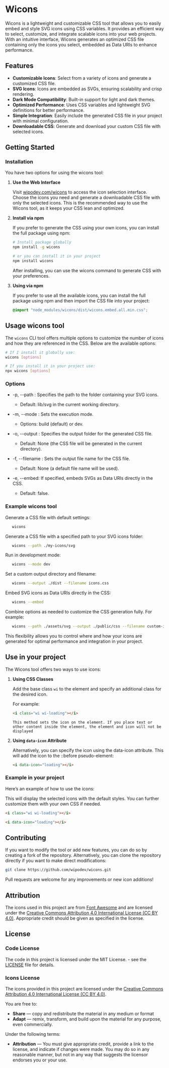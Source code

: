 # Wicons

Wicons is a lightweight and customizable CSS tool that allows you to easily embed and style SVG icons using CSS variables. It provides an efficient way to select, customize, and integrate scalable icons into your web projects. With an intuitive interface, Wicons generates an optimized CSS file containing only the icons you select, embedded as Data URIs to enhance performance.

## Features

- **Customizable Icons**: Select from a variety of icons and generate a customized CSS file.
- **SVG Icons**: Icons are embedded as SVGs, ensuring scalability and crisp rendering.
- **Dark Mode Compatibility**: Built-in support for light and dark themes.
- **Optimized Performance**: Uses CSS variables and lightweight SVG definitions for better performance.
- **Simple Integration**: Easily include the generated CSS file in your project with minimal configuration.
- **Downloadable CSS**: Generate and download your custom CSS file with selected icons.

## Getting Started

### Installation

You have two options for using the wicons tool:

1. **Use the Web Interface**

   Visit [wipodev.com/wicons](https://wipodev.com/wicons) to access the icon selection interface. Choose the icons you need and generate a downloadable CSS file with only the selected icons. This is the recommended way to use the Wicons tool, as it keeps your CSS lean and optimized.

2. **Install via npm**

   If you prefer to generate the CSS using your own icons, you can install the full package using npm:

   ```bash
   # Install package globally
   npm install -g wicons

   # or you can install it in your project
   npm install wicons
   ```

   After installing, you can use the wicons command to generate CSS with your preferences.

3. **Using via npm**

   If you prefer to use all the available icons, you can install the full package using npm and then import the CSS file into your project:

   ```css
   @import "node_modules/wicons/dist/wicons.embed.all.min.css";
   ```

## Usage wicons tool

The `wicons` CLI tool offers multiple options to customize the number of icons and how they are referenced in the CSS. Below are the available options:

```bash
# If I install it globally use:
wicons [options]

# If you install it in your project use:
npx wicons [options]
```

### Options

- -p, --path <path>: Specifies the path to the folder containing your SVG icons.

  - Default: lib/svg in the current working directory.

- -m, --mode <mode>: Sets the execution mode.

  - Options: build (default) or dev.

- -o, --output <output>: Specifies the output folder for the generated CSS file.

  - Default: None (the CSS file will be generated in the current directory).

- -f, --filename <filename>: Sets the output file name for the CSS file.

  - Default: None (a default file name will be used).

- -e, --embed: If specified, embeds SVGs as Data URIs directly in the CSS.
  - Default: false.

### Example wicons tool

Generate a CSS file with default settings:

```bash
   wicons
```

Generate a CSS file with a specified path to your SVG icons folder:

```bash
   wicons --path ./my-icons/svg
```

Run in development mode:

```bash
   wicons --mode dev
```

Set a custom output directory and filename:

```bash
   wicons --output ./dist --filename icons.css
```

Embed SVG icons as Data URIs directly in the CSS:

```bash
   wicons --embed
```

Combine options as needed to customize the CSS generation fully. For example:

```bash
   wicons --path ./assets/svg --output ./public/css --filename custom-icons.css --embed
```

This flexibility allows you to control where and how your icons are generated for optimal performance and integration in your project.

## Use in your project

The Wicons tool offers two ways to use icons:

1. **Using CSS Classes**

   Add the base class `wi` to the element and specify an additional class for the desired icon.

   For example:

   ```html
   <i class="wi wi-loading"></i>
   ```

   ```warning
   This method sets the icon on the element. If you place text or other content inside the element, the element and icon will not be displayed
   ```

2. **Using `data-icon` Attribute**

   Alternatively, you can specify the icon using the data-icon attribute. This will add the icon to the ::before pseudo-element:

   ```html
   <i data-icon="loading"></i>
   ```

### Example in your project

Here’s an example of how to use the icons:

This will display the selected icons with the default styles. You can further customize them with your own CSS if needed.

```html
<i class="wi wi-loading"></i>

<i data-icon="loading"></i>
```

## Contributing

If you want to modify the tool or add new features, you can do so by creating a fork of the repository. Alternatively, you can clone the repository directly if you want to make direct modifications:

```bash
git clone https://github.com/wipodev/wicons.git
```

Pull requests are welcome for any improvements or new icon additions!

## Attribution

The icons used in this project are from [Font Awesome](https://fontawesome.com) and are licensed under the [Creative Commons Attribution 4.0 International License (CC BY 4.0)](https://creativecommons.org/licenses/by/4.0/). Appropriate credit should be given as specified in the license.

## License

### Code License

The code in this project is licensed under the MIT License. - see the [LICENSE](https://github.com/wipodev/Wicons/blob/main/LICENCE) file for details.

### Icons License

The icons provided in this project are licensed under the [Creative Commons Attribution 4.0 International License (CC BY 4.0)](https://creativecommons.org/licenses/by/4.0/).

You are free to:

- **Share** — copy and redistribute the material in any medium or format
- **Adapt** — remix, transform, and build upon the material for any purpose, even commercially.

Under the following terms:

- **Attribution** — You must give appropriate credit, provide a link to the license, and indicate if changes were made. You may do so in any reasonable manner, but not in any way that suggests the licensor endorses you or your use.
